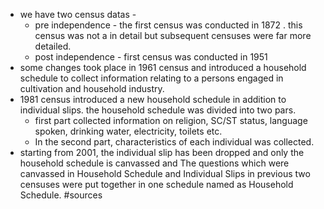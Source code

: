 - we have two census datas - 
	- pre independence - the first census was conducted in 1872 . this census was not a in detail but subsequent censuses were far more detailed.
	- post independence - first census was conducted in 1951 
- some changes took place in 1961 census and introduced a household schedule to collect information relating to a persons engaged in cultivation and household industry.
- 1981 census introduced a new household schedule in addition to individual slips. the household schedule was divided into two pars.
	- first part collected information on religion, SC/ST status, language spoken, drinking water, electricity, toilets etc.
	- In the second part, characteristics of each individual was collected.
- starting from 2001, the individual slip has been dropped and only the household schedule is canvassed and The questions which were canvassed in Household Schedule and Individual Slips in previous two censuses were put together in one schedule named as Household Schedule.
#sources